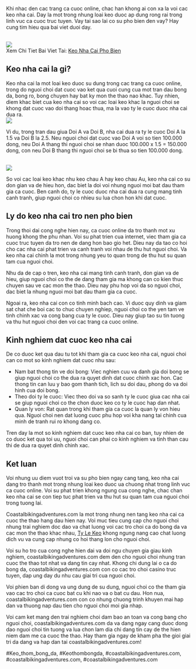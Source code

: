 <p>Khi nhac den cac trang ca cuoc online, chac han khong ai con xa la voi cac keo nha cai. Day la mot trong nhung loai keo duoc ap dung rong rai trong linh vuc ca cuoc truc tuyen. Vay tai sao lai co su pho bien den vay? Hay cung tim hieu qua bai viet duoi day.</p><br><img src="https://coastalbikingadventures.com/wp-content/uploads/2025/02/keo-nha-cai-pho-bien-1.jpg"></br>
Xem Chi Tiet Bai Viet Tai: <a href="https://coastalbikingadventures.com/keo-nha-cai-pho-bien/">Keo Nha Cai Pho Bien</a><h2>Keo nha cai la gi?</h2><p>Keo nha cai la mot loai keo duoc su dung trong cac trang ca cuoc online, trong do nguoi choi dat cuoc vao ket qua cuoi cung cua mot tran dau bong da, bong ro, bong chuyen hay bat ky mon the thao nao khac. Tuy nhien, diem khac biet cua keo nha cai so voi cac loai keo khac la nguoi choi se khong dat cuoc vao doi thang hoac thua, ma la vao ty le cuoc duoc nha cai dua ra.<br><img src="https://coastalbikingadventures.com/wp-content/uploads/2025/02/nhan-biet-trang-keo-bong-da-uy-tin-1.jpg"></br><p>Vi du, trong tran dau giua Doi A va Doi B, nha cai dua ra ty le cuoc Doi A la 1.5 va Doi B la 2.5. Neu nguoi choi dat cuoc vao Doi A voi so tien 100.000 dong, neu Doi A thang thi nguoi choi se nhan duoc 100.000 x 1.5 = 150.000 dong, con neu Doi B thang thi nguoi choi se bi thua so tien 100.000 dong.</p><br><img src="https://coastalbikingadventures.com/wp-content/uploads/2025/02/keo-nha-cai-pho-bien-3.jpg"></br><p>So voi cac loai keo khac nhu keo chau A hay keo chau Au, keo nha cai co su don gian va de hieu hon, dac biet la doi voi nhung nguoi moi bat dau tham gia ca cuoc. Ben canh do, ty le cuoc duoc nha cai dua ra cung mang tinh canh tranh, giup nguoi choi co nhieu su lua chon hon khi dat cuoc.<h2>Ly do keo nha cai tro nen pho bien</h2><p>Trong thoi dai cong nghe hien nay, ca cuoc online da tro thanh mot xu huong khong the phu nhan. Voi su phat trien cua internet, viec tham gia ca cuoc truc tuyen da tro nen de dang hon bao gio het. Dieu nay da tao co hoi cho cac nha cai phat trien va canh tranh voi nhau de thu hut nguoi choi. Va keo nha cai chinh la mot trong nhung yeu to quan trong de thu hut su quan tam cua nguoi choi.</p><p>Nhu da de cap o tren, keo nha cai mang tinh canh tranh, don gian va de hieu, giup nguoi choi co the de dang tham gia ma khong can co kien thuc chuyen sau ve cac mon the thao. Dieu nay phu hop voi da so nguoi choi, dac biet la nhung nguoi moi bat dau tham gia ca cuoc.<p>Ngoai ra, keo nha cai con co tinh minh bach cao. Vi duoc quy dinh va giam sat chat che boi cac to chuc chuyen nghiep, nguoi choi co the yen tam ve tinh chinh xac va cong bang cua ty le cuoc. Dieu nay giup tao su tin tuong va thu hut nguoi choi den voi cac trang ca cuoc online.</p><h2>Kinh nghiem dat cuoc keo nha cai</h2><p>De co duoc ket qua dau tu tot khi tham gia ca cuoc keo nha cai, nguoi choi can co mot so kinh nghiem dat cuoc nhu sau:</p><ul>
<li>Nam bat thong tin ve doi bong: Viec nghien cuu va danh gia doi bong se giup nguoi choi co the dua ra quyet dinh dat cuoc chinh xac hon. Cac thong tin can luu y bao gom thanh tich, lich su doi dau, phong do va doi hinh cua doi bong.</li>
<li>Theo doi ty le cuoc: Viec theo doi va so sanh ty le cuoc giua cac nha cai se giup nguoi choi co the chon duoc keo co ty le cuoc hap dan nhat.</li>
<li>Quan ly von: Rat quan trong khi tham gia ca cuoc la quan ly von hieu qua. Nguoi choi nen dat luong cuoc phu hop voi kha nang tai chinh cua minh de tranh rui ro khong dang co.</li>
</ul><p>Tren day la mot so kinh nghiem dat cuoc keo nha cai co ban, tuy nhien de co duoc ket qua toi uu, nguoi choi can phai co kinh nghiem va tinh than cau thi de dua ra quyet dinh chinh xac.</p><h2>Ket luan</h2><p>Voi nhung uu diem vuot troi va su pho bien ngay cang tang, keo nha cai dang tro thanh mot trong nhung loai keo duoc ua chuong nhat trong linh vuc ca cuoc online. Voi su phat trien khong ngung cua cong nghe, chac chan keo nha cai se con tiep tuc phat trien va thu hut su quan tam cua nguoi choi trong tuong lai.</p><p>Coastalbikingadventures.com la mot trong nhung nen tang keo nha cai ca cuoc the thao hang dau hien nay. Voi muc tieu cung cap cho nguoi choi nhung trai nghiem doc dao va chat luong voi cac tro choi ca do bong da va cac mon the thao khac nhau, <a href="https://coastalbikingadventures.com/">Ty Le Keo</a> khong ngung nang cao chat luong dich vu va cung cap nhung co hoi thang lon cho nguoi choi. 

Voi su ho tro cua cong nghe hien dai va doi ngu chuyen gia giau kinh nghiem, coastalbikingadventures.com dem den cho nguoi choi nhung tran cuoc the thao tot nhat va dang tin cay nhat. Khong chi dung lai o ca do bong da, coastalbikingadventures.com con co cac tro choi casino truc tuyen, dap ung day du nhu cau giai tri cua nguoi choi.

Voi phien ban di dong va ung dung de su dung, nguoi choi co the tham gia vao cac tro choi ca cuoc bat cu khi nao va o bat cu dau. Hon nua, coastalbikingadventures.com con co nhung chuong trinh khuyen mai hap dan va thuong nap dau tien cho nguoi choi moi gia nhap.

Voi cam ket mang den trai nghiem choi dam bao an toan va cong bang cho nguoi choi, coastalbikingadventures.com da va dang ngay cang duoc dong dao nguoi choi tin tuong va lua chon lam dia chi dang tin cay de the hien niem dam me ca cuoc the thao. Hay tham gia ngay de kham pha the gioi giai tri da dang va hap dan tai coastalbikingadventures.com!</p>
#Keo_thom_bong_da, #Keothombongda, #coastalbikingadventures.com, #coastalbikingadventures.com, #coastalbikingadventures.com
